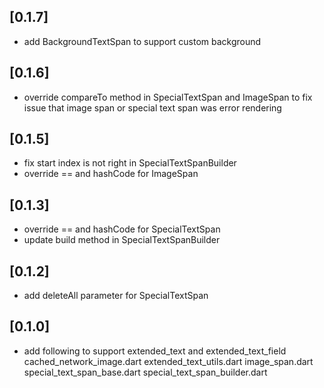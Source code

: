 ## [0.1.7]

* add BackgroundTextSpan to support custom background

## [0.1.6]

* override compareTo method in SpecialTextSpan and ImageSpan to
  fix issue that image span or special text span was error rendering

## [0.1.5]

* fix start index is not right in SpecialTextSpanBuilder
* override == and hashCode for ImageSpan

## [0.1.3]

* override == and hashCode for SpecialTextSpan
* update build method in SpecialTextSpanBuilder

## [0.1.2]

* add deleteAll parameter for SpecialTextSpan

## [0.1.0]

* add following to support extended_text and extended_text_field
  cached_network_image.dart
  extended_text_utils.dart
  image_span.dart
  special_text_span_base.dart
  special_text_span_builder.dart

